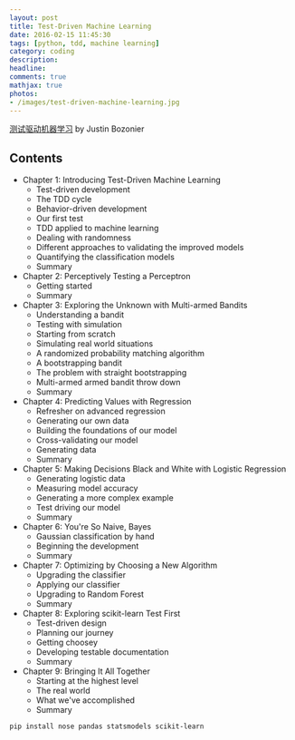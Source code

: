 ```yaml
---
layout: post
title: Test-Driven Machine Learning
date: 2016-02-15 11:45:30
tags: [python, tdd, machine learning]
category: coding
description: 
headline: 
comments: true
mathjax: true
photos:
- /images/test-driven-machine-learning.jpg
---
```


[测试驱动机器学习](http://book.douban.com/subject/26728051/) by Justin Bozonier

<!--more-->

## Contents ##

+ Chapter 1: Introducing Test-Driven Machine Learning
   + Test-driven development
   + The TDD cycle
   + Behavior-driven development
   + Our first test
   + TDD applied to machine learning
   + Dealing with randomness
   + Different approaches to validating the improved models
   + Quantifying the classification models
   + Summary
+ Chapter 2: Perceptively Testing a Perceptron
   + Getting started
   + Summary
+ Chapter 3: Exploring the Unknown with Multi-armed Bandits
   + Understanding a bandit
   + Testing with simulation
   + Starting from scratch
   + Simulating real world situations
   + A randomized probability matching algorithm
   + A bootstrapping bandit
   + The problem with straight bootstrapping
   + Multi-armed armed bandit throw down
   + Summary
+ Chapter 4: Predicting Values with Regression
   + Refresher on advanced regression
   + Generating our own data
   + Building the foundations of our model
   + Cross-validating our model
   + Generating data
   + Summary
+ Chapter 5: Making Decisions Black and White with Logistic Regression
   + Generating logistic data
   + Measuring model accuracy
   + Generating a more complex example
   + Test driving our model
   + Summary
+ Chapter 6: You're So Naive, Bayes
   + Gaussian classification by hand
   + Beginning the development
   + Summary
+ Chapter 7: Optimizing by Choosing a New Algorithm
   + Upgrading the classifier
   + Applying our classifier
   + Upgrading to Random Forest
   + Summary 
+ Chapter 8: Exploring scikit-learn Test First
   + Test-driven design
   + Planning our journey
   + Getting choosey
   + Developing testable documentation
   + Summary
+ Chapter 9: Bringing It All Together
   + Starting at the highest level
   + The real world
   + What we've accomplished
   + Summary

```bash
pip install nose pandas statsmodels scikit-learn
```